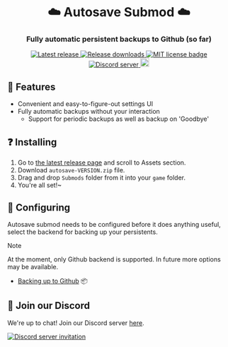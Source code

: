 <p align="center">
	<h1 align="center">☁️ Autosave Submod ☁️</h1>
	<h3 align="center">Fully automatic persistent backups to Github (so far)</h3>
</p>

<p align="center">
	<a href="https://github.com/friends-of-monika/mas-autosave/releases/latest">
		<img alt="Latest release" src="https://img.shields.io/github/v/release/friends-of-monika/mas-autosave">
	</a>
	<a href="https://github.com/friends-of-monika/mas-autosave/releases">
		<img alt="Release downloads" src="https://img.shields.io/github/downloads/friends-of-monika/mas-autosave/total">
	</a>
	<a href="https://github.com/friends-of-monika/mas-autosave/blob/master/LICENSE.txt">
		<img alt="MIT license badge" src="https://img.shields.io/github/license/friends-of-monika/mas-autosave">
	</a>
	<a href="https://mon.icu/discord">
		<img alt="Discord server" src="https://discordapp.com/api/guilds/1029849988953546802/widget.png?style=shield">
	</a>
	<a href="https://ko-fi.com/Y8Y15BC52">
		<img alt="Ko-fi badge" src="https://ko-fi.com/img/githubbutton_sm.svg" height="20">
	</a>
</p>

## 🌟 Features

* Convenient and easy-to-figure-out settings UI
* Fully automatic backups without your interaction
  - Support for periodic backups as well as backup on 'Goodbye'

<!-- If you want to show off screenshots, you can put them in 'doc/screenshots'
	and reference them here. This is basically an HTML table with two columns. -->
<!-- ## 🖼️ Screenshots

<details>
	<summary>Click here to see all screenshots...</summary>
	<table>
		<tr>
			<td><img src="doc/screenshots/Screenshot0.png" alt="GUI example"></td>
			<td><img src="doc/screenshots/Screenshot1.png" alt="Topics overview"></td>
		</tr>
		<tr>
			<td><img src="doc/screenshots/Screenshot2.png" alt="Speech saving"></td>
			<td><img src="doc/screenshots/Screenshot3.png" alt="Generating topic"></td>
		</tr>
	</table>
</details> -->

## ❓ Installing

1. Go to [the latest release page](https://github.com/friends-of-monika/mas-autosave/releases/latest)
   and scroll to Assets section.
2. Download `autosave-VERSION.zip` file.
3. Drag and drop `Submods` folder from it into your `game` folder.
4. You're all set!~

## 🔧 Configuring

Autosave submod needs to be configured before it does anything useful, select
the backend for backing up your persistents.

> [!NOTE]
> At the moment, only Github backend is supported. In future more options may be available.

- [Backing up to Github](guide/GITHUB.md) 📦


## 💬 Join our Discord

We're up to chat! Join our Discord server [here](https://mon.icu/discord).

[![Discord server invitation](https://discordapp.com/api/guilds/1029849988953546802/widget.png?style=banner3)](https://mon.icu/discord)
